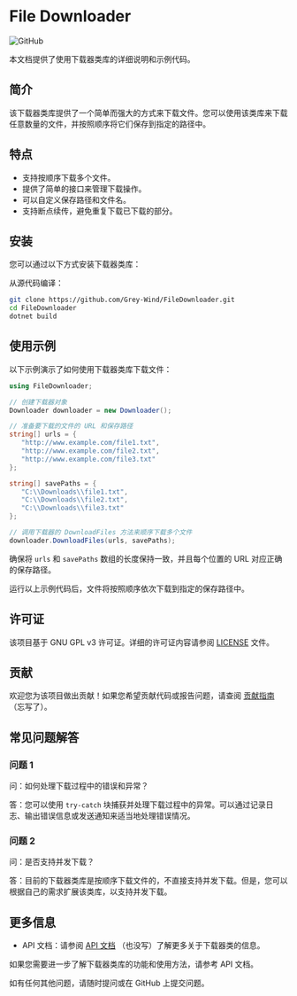 # File Downloader

![GitHub](https://img.shields.io/github/license/Grey-Wind/FileDownloader.svg?style=flat-square)

本文档提供了使用下载器类库的详细说明和示例代码。

## 简介

该下载器类库提供了一个简单而强大的方式来下载文件。您可以使用该类库来下载任意数量的文件，并按照顺序将它们保存到指定的路径中。

## 特点

- 支持按顺序下载多个文件。
- 提供了简单的接口来管理下载操作。
- 可以自定义保存路径和文件名。
- 支持断点续传，避免重复下载已下载的部分。

## 安装

您可以通过以下方式安装下载器类库：

从源代码编译：

```bash
git clone https://github.com/Grey-Wind/FileDownloader.git
cd FileDownloader
dotnet build
```

## 使用示例

以下示例演示了如何使用下载器类库下载文件：

```c#
using FileDownloader;

// 创建下载器对象
Downloader downloader = new Downloader();

// 准备要下载的文件的 URL 和保存路径
string[] urls = {
   "http://www.example.com/file1.txt",
   "http://www.example.com/file2.txt",
   "http://www.example.com/file3.txt"
};

string[] savePaths = {
   "C:\\Downloads\\file1.txt",
   "C:\\Downloads\\file2.txt",
   "C:\\Downloads\\file3.txt"
};

// 调用下载器的 DownloadFiles 方法来顺序下载多个文件
downloader.DownloadFiles(urls, savePaths);
```

确保将 `urls` 和 `savePaths` 数组的长度保持一致，并且每个位置的 URL 对应正确的保存路径。

运行以上示例代码后，文件将按照顺序依次下载到指定的保存路径中。

## 许可证

该项目基于 GNU GPL v3 许可证。详细的许可证内容请参阅 [LICENSE](./LICENSE) 文件。

## 贡献

欢迎您为该项目做出贡献！如果您希望贡献代码或报告问题，请查阅 [贡献指南](./CONTRIBUTING.md)（忘写了）。

## 常见问题解答

### 问题 1

问：如何处理下载过程中的错误和异常？

答：您可以使用 `try-catch` 块捕获并处理下载过程中的异常。可以通过记录日志、输出错误信息或发送通知来适当地处理错误情况。

### 问题 2

问：是否支持并发下载？

答：目前的下载器类库是按顺序下载文件的，不直接支持并发下载。但是，您可以根据自己的需求扩展该类库，以支持并发下载。

## 更多信息

- API 文档：请参阅 [API 文档](./API.md) （也没写）了解更多关于下载器类的信息。

如果您需要进一步了解下载器类库的功能和使用方法，请参考 API 文档。

如有任何其他问题，请随时提问或在 GitHub 上提交问题。